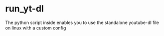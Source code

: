 # run_yt-dl
The python script inside enables you to use the standalone youtube-dl file on linux with a custom config
